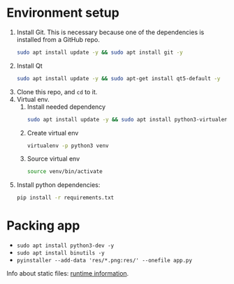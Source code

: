 # Environment setup
1. Install Git. This is necessary because one of the dependencies is installed from a GitHub repo.
   ```bash
   sudo apt install update -y && sudo apt install git -y
   ```
2. Install Qt
   ```bash
   sudo apt install update -y && sudo apt-get install qt5-default -y
   ```
3. Clone this repo, and `cd` to it.
4. Virtual env.
   1. Install needed dependency
      ```bash
      sudo apt install update -y && sudo apt install python3-virtualenv -y
      ```
   2. Create virtual env
      ```bash
      virtualenv -p python3 venv
      ```
   3. Source virtual env
      ```bash
      source venv/bin/activate
      ```
5. Install python dependencies:
   ```bash
   pip install -r requirements.txt
   ```

# Packing app
- `sudo apt install python3-dev -y`
- `sudo apt install binutils -y`
- `pyinstaller --add-data 'res/*.png:res/' --onefile app.py`

Info about static files: [runtime information](https://pyinstaller.readthedocs.io/en/stable/runtime-information.html).
